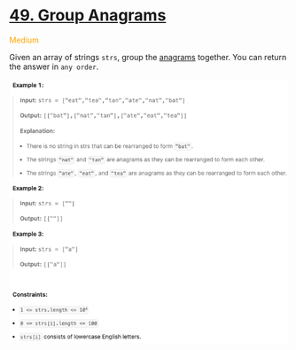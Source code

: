 # [49. Group Anagrams](https://leetcode.com/problems/group-anagrams/description/)

<span style="color:orange">Medium<span>

Given an array of strings `strs`, group the [anagrams](./anagrams) together. You can return the answer in `any order`.

![image](Q.png)